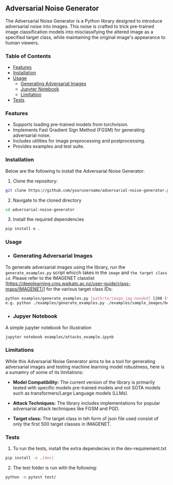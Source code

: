 ## Adversarial Noise Generator

The Adversarial Noise Generator is a Python library designed to introduce adversarial noise into images. This noise is crafted to trick pre-trained image classification models into misclassifying the altered image as a specified target class, while maintaining the original image's appearance to human viewers.


### Table of Contents
- [Features](#features)
- [Installation](#installation)
- [Usage](#usage)
  - [Generating Adversarial Images](#generating-adversarial-images)
  - [Jupyter Notebook](#visualizing-attacks)
  - [Limitation](#limitation)
- [Tests](#test)


### Features

- Supports loading pre-trained models from torchvision.
- Implements Fast Gradient Sign Method (FGSM) for generating adversarial noise.
- Includes utilities for image preprocessing and postprocessing.
- Provides examples and test suite.

### Installation

Below are the following to install the Adversarial Noise Generator:

1. Clone the repository:
```bash
git clone https://github.com/yourusername/adversarial-noise-generator.git
```

2. Navigate to the cloned directory

```bash
cd adversarial-noise-generator
```

3.  Install the required dependencies

```bash
pip install e .
``` 

### Usage

- ### Generating Adversarial Images

To generate adversarial images using the library, run the `generate_examples.py` script whicch takes in the ``image`` and ``the target class id``. Please refer to the IMAGENET classlist [https://deeplearning.cms.waikato.ac.nz/user-guide/class-maps/IMAGENET/] for the various target class IDs:

```bash
python examples/generate_examples.py [path/to/image.jpg-needed] [208 (target-class-index-needed)] 
e.g. python ./examples/generate_examples.py ./examples/sample_images/bee.jpg 208 --epsilon 0.02 --model_name resnet18
```
- ### Jupyer Notebook

A simple jupyter notebook for illustration

```bash
jupyter notebook examples/attacks_example.ipynb

```

### Limitations

While this Adversarial Noise Generator aims to be a tool for generating adversarial images and testing machine learning model robustness, here is a sumamry of some of its limitations:

- **Model Compatibility:** The current version of the library is primarily tested with specific models pre-trained models and not SOTA models such as transformers/Large Language models (LLMs).

- **Attack Techniques:** The library includes implementations for popular adversarial attack techniques like FGSM and PGD.

- **Target class:** The target class in teh form of json file used consist of only the first 500 target classes in IMAGENET.

### Tests

1.  To run the tests, install the extra dependecies in the dev-requirement.txt 

```bash
pip install -e .[dev]
```

2.  The test folder is run with the following:
```bash
python -m pytest test/
```